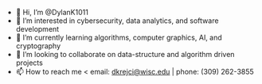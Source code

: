 - 👋 Hi, I’m @DylanK1011
- 👀 I’m interested in cybersecurity, data analytics, and software development
- 🌱 I’m currently learning algorithms, computer graphics, AI, and cryptography
- 💞️ I’m looking to collaborate on data-structure and algorithm driven projects
- 📫 How to reach me < email: dkrejci@wisc.edu | phone: (309) 262-3855

<!---
DylanK1011/DylanK1011 is a ✨ special ✨ repository because its `README.md` (this file) appears on your GitHub profile.
You can click the Preview link to take a look at your changes.
--->
